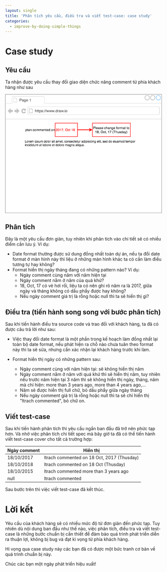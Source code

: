 ```yaml
---
layout: single
title: 'Phân tích yêu cầu, điều tra và viết test-case: case study'
categories:
  - improve-by-doing-simple-things
---
```


# Case study

## Yêu cầu

Ta nhận được yêu cầu thay đổi giao diện chức năng comment từ phía khách hàng như sau

![Mẫu yêu cầu](/assets/ibst/requirement-sample.png)

## Phân tích

Đây là một yêu cầu đơn giản, tuy nhiên khi phân tích vào chi tiết sẽ có nhiều điểm cần lưu ý. Ví dụ:

- Date format thường được sử dung đồng nhất toàn dự án, nếu ta đổi date format ở màn hình này thì liệu ở những màn hình khác ta có cần làm điều tương tự hay không?
- Format hiển thị ngày tháng đang có những pattern nào? Ví dụ:
  - Ngày comment cùng năm với năm hiện tại
  - Ngày comment nằm ở năm của quá khứ?
  - 18, Oct, 17 có vẻ hơi rối, liệu ta có nên ghi rõ năm ra là 2017, giữa ngày và tháng không có dấu phẩy được hay không?
  - Nếu ngày comment giá trị là rỗng hoặc null thì ta sẽ hiển thị gì?

## Điều tra (tiến hành song song với bước phân tích)

Sau khi tiến hành điều tra source code và trao đổi với khách hàng, ta đã có được câu trả lời như sau:

- Việc thay đổi date format là một phần trong kế hoạch làm đồng nhất lại toàn bộ date format, nếu phát hiện ra chỗ nào chưa tuân theo format này thì ta sẽ sửa, nhưng cần xác nhận lại khách hàng trước khi làm.

- Format hiển thị ngày có những pattern sau:
  - Ngày comment cùng với năm hiện tại: sẽ không hiển thị năm
  - Ngày comment nằm ở năm với quá khứ thì sẽ hiển thị năm, tuy nhiên nếu trước năm hiện tại 3 năm thì sẽ không hiển thị ngày, tháng, năm mà chỉ hiện: more than 3 years ago, more than 4 years ago,...
  - Năm sẽ được hiển thị full chữ, bỏ dấu phẩy giữa ngày tháng
  - Nếu ngày comment giá trị là rỗng hoặc null thì ta sẽ chỉ hiển thị "ltrach commented", bỏ chữ on.

## Viết test-case

Sau khi tiến hành phân tích thì yêu cầu ngắn ban đầu đã trở nên phức tạp hơn. Và nhờ việc phân tích chi tiết spec mà bây giờ ta đã có thể tiến hành viết test-case cover cho tất cả trường hợp:

| Ngày comment | Hiển thị |
|------| ------|
| 18/10/2017 | ltrach commented on 18 Oct, 2017 (Thusday) |
| 18/10/2018 | ltrach commented on 18 Oct (Thusday) |
| 18/10/2015 | ltrach commented more than 3 years ago |
| null | ltrach commented |

Sau bước trên thì việc viết test-case đã kết thúc.

# Lời kết

Yêu cầu của khách hàng sẽ có nhiều mức độ từ đơn giản đến phức tạp. Tuy nhiên dù nội dung ban đầu như thế nào, việc phân tích, điều tra và viết test-case là những bước chuẩn bị cần thiết để đảm bảo quá trình phát triển diễn ra thuận lợi, không bị bug và đạt kì vọng từ phía khách hàng.

Hi vọng qua case study này các bạn đã có được một bức tranh cơ bản về quá trình chuẩn bị này.

Chúc các bạn một ngày phát triển hiệu xuất!
